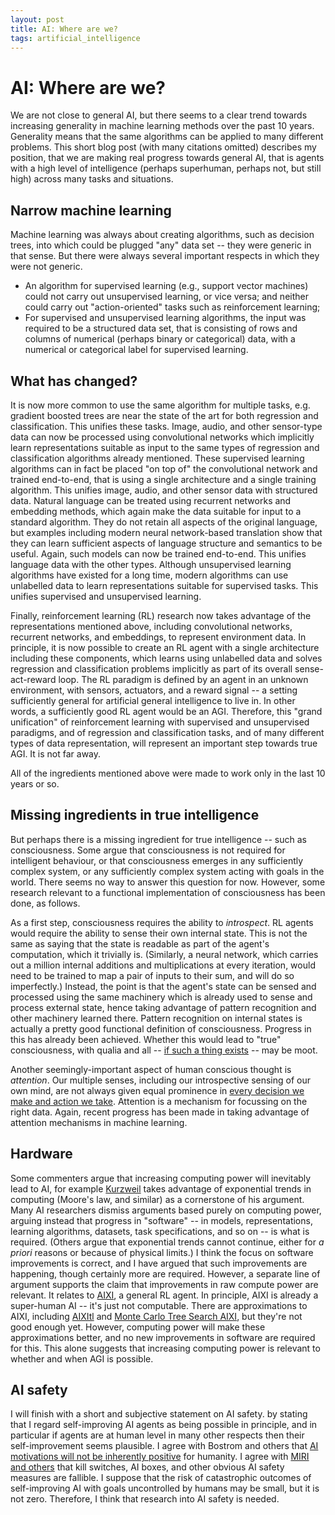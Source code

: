 ```yaml
---
layout: post
title: AI: Where are we?
tags: artificial_intelligence
---
```


AI: Where are we?
========

We are not close to general AI, but there seems to a clear trend towards increasing generality in machine learning methods over the past 10 years. Generality means that the same algorithms can be applied to many different problems. This short blog post (with many citations omitted) describes my position, that we are making real progress towards general AI, that is agents with a high level of intelligence (perhaps superhuman, perhaps not, but still high) across many tasks and situations.

Narrow machine learning
-----------------------

Machine learning was always about creating algorithms, such as decision trees, into which could be plugged "any" data set -- they were generic in that sense. But there were always several important respects in which they were not generic.

* An algorithm for supervised learning (e.g., support vector machines) could not carry out unsupervised learning, or vice versa; and neither could carry out "action-oriented" tasks such as reinforcement learning;
* For supervised and unsupervised learning algorithms, the input was required to be a structured data set, that is consisting of rows and columns of numerical (perhaps binary or categorical) data, with a numerical or categorical label for supervised learning.


What has changed?
-----------------

It is now more common to use the same algorithm for multiple tasks, e.g. gradient boosted trees are near the state of the art for both regression and classification. This unifies these tasks. Image, audio, and other sensor-type data can now be processed using convolutional networks which implicitly learn representations suitable as input to the same types of regression and classification algorithms already mentioned. These supervised learning algorithms can in fact be placed "on top of" the convolutional network and trained end-to-end, that is using a single architecture and a single training algorithm. This unifies image, audio, and other sensor data with structured data. Natural language can be treated using recurrent networks and embedding methods, which again make the data suitable for input to a standard algorithm. They do not retain all aspects of the original language, but examples including modern neural network-based translation show that they can learn sufficient aspects of language structure and semantics to be useful. Again, such models can now be trained end-to-end. This unifies language data with the other types. Although unsupervised learning algorithms have existed for a long time, modern algorithms can use unlabelled data to learn representations suitable for supervised tasks. This unifies supervised and unsupervised learning.

Finally, reinforcement learning (RL) research now takes advantage of the representations mentioned above, including convolutional networks, recurrent networks, and embeddings, to represent environment data. In principle, it is now possible to create an RL agent with a single architecture including these components, which learns using unlabelled data and solves regression and classification problems implicitly as part of its overall sense-act-reward loop. The RL paradigm is defined by an agent in an unknown environment, with sensors, actuators, and a reward signal -- a setting sufficiently general for artificial general intelligence to live in. In other words, a sufficiently good RL agent would be an AGI. Therefore, this "grand unification" of reinforcement learning with supervised and unsupervised paradigms, and of regression and classification tasks, and of many different types of data representation, will represent an important step towards true AGI. It is not far away.

All of the ingredients mentioned above were made to work only in the last 10 years or so.

Missing ingredients in true intelligence
----------------------------------------

But perhaps there is a missing ingredient for true intelligence -- such as consciousness. Some argue that consciousness is not required for intelligent behaviour, or that consciousness emerges in any sufficiently complex system, or any sufficiently complex system acting with goals in the world. There seems no way to answer this question for now. However, some research relevant to a functional implementation of consciousness has been done, as follows.

As a first step, consciousness requires the ability to *introspect*. RL agents would require the ability to sense their own internal state. This is not the same as saying that the state is readable as part of the agent's computation, which it trivially is. (Similarly, a neural network, which carries out a million internal additions and multiplications at every iteration, would need to be trained to map a pair of inputs to their sum, and will do so imperfectly.) Instead, the point is that the agent's state can be sensed and processed using the same machinery which is already used to sense and process external state, hence taking advantage of pattern recognition and other machinery learned there. Pattern recognition on internal states is actually a pretty good functional definition of consciousness. Progress in this has already been achieved. Whether this would lead to "true" consciousness, with qualia and all -- [if such a thing exists](https://en.wikipedia.org/wiki/Consciousness_Explained) -- may be moot.

Another seemingly-important aspect of human conscious thought is *attention*. Our multiple senses, including our introspective sensing of our own mind, are not always given equal prominence in [every decision we make and action we take](https://en.wikipedia.org/wiki/The_Police). Attention is a mechanism for focussing on the right data. Again, recent progress has been made in taking advantage of attention mechanisms in machine learning.

Hardware
--------

Some commenters argue that increasing computing power will inevitably lead to AI, for example [Kurzweil](https://en.wikipedia.org/wiki/The_Age_of_Spiritual_Machines) takes advantage of exponential trends in computing (Moore's law, and similar) as a cornerstone of his argument. Many AI researchers dismiss arguments based purely on computing power, arguing instead that progress in "software" -- in models, representations, learning algorithms, datasets, task specifications, and so on -- is what is required. (Others argue that exponential trends cannot continue, either for *a priori* reasons or because of physical limits.) I think the focus on software improvements is correct, and I have argued that such improvements are happening, though certainly more are required. However, a separate line of argument supports the claim that improvements in raw compute power are relevant. It relates to [AIXI](http://www.hutter1.net/ai/aixigentle.htm), a general RL agent. In principle, AIXI is already a super-human AI -- it's just not computable. There are approximations to AIXI, including [AIXItl](http://www.hutter1.net/ai/aixigentle.htm) and [Monte Carlo Tree Search AIXI](https://arxiv.org/abs/0909.0801), but they're not good enough yet. However, computing power will make these approximations better, and no new improvements in software are required for this. This alone suggests that increasing computing power is relevant to whether and when AGI is possible.

AI safety
---------

I will finish with a short and subjective statement on AI safety. by stating that I regard self-improving AI agents as being possible in principle, and in particular if agents are at human level in many other respects then their self-improvement seems plausible. I agree with Bostrom and others that [AI motivations will not be inherently positive](https://www.fhi.ox.ac.uk/wp-content/uploads/Orthogonality_Analysis_and_Metaethics-1.pdf) for humanity. I agree with [MIRI and others](https://intelligence.org/files/Interruptibility.pdf) that kill switches, AI boxes, and other obvious AI safety measures are fallible. I suppose that the risk of catastrophic outcomes of self-improving AI with goals uncontrolled by humans may be small, but it is not zero. Therefore, I think that research into AI safety is needed.
